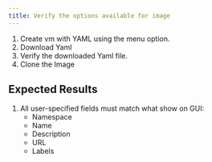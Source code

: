 ```yaml
---
title: Verify the options available for image	
---
```

1. Create vm with YAML using the menu option.
1. Download Yaml
1. Verify the downloaded Yaml file.
1. Clone the Image

## Expected Results
1. All user-specified fields must match what show on GUI:
    - Namespace
    - Name
    - Description
    - URL
    - Labels